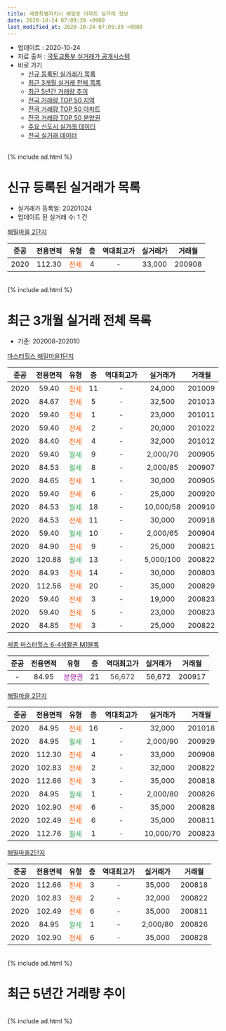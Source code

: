 ```yaml
---
title: 세종특별자치시 해밀동 아파트 실거래 정보
date: 2020-10-24 07:09:39 +0900
last_modified_at: 2020-10-24 07:09:39 +0900
---
```


* 업데이트 : 2020-10-24
* 자료 출처 : [국토교통부 실거래가 공개시스템](http://rt.molit.go.kr)
* 바로 가기
    * [신규 등록된 실거래가 목록](#신규-등록된-실거래가-목록)
    * [최근 3개월 실거래 전체 목록](#최근-3개월-실거래-전체-목록)
    * [최근 5년간 거래량 추이](#최근-5년간-거래량-추이)
    * [전국 거래량 TOP 50 지역](https://inasie.github.io/apt-trade-info/최근-3개월-전국에서-가장-거래가-많이-발생한-지역)
    * [전국 거래량 TOP 50 아파트](https://inasie.github.io/apt-trade-info/최근-3개월-전국에서-가장-거래가-많이-발생한-아파트)
    * [전국 거래량 TOP 50 분양권](https://inasie.github.io/apt-trade-info/최근-3개월-전국에서-가장-거래가-많이-발생한-분양권)
    * [주요 신도시 실거래 데이터](https://inasie.github.io/apt-trade-info/주요-신도시)
    * [전국 실거래 데이터](https://inasie.github.io/apt-trade-info/전국)
<br>
{% include ad.html %}
<br>

# 신규 등록된 실거래가 목록
* 실거래가 등록일: 20201024
* 업데이트 된 실거래 수: 1 건


[해밀마을 2단지](https://search.naver.com/search.naver?query=%EC%84%B8%EC%A2%85%ED%8A%B9%EB%B3%84%EC%9E%90%EC%B9%98%EC%8B%9C+%ED%95%B4%EB%B0%80%EB%8F%99+%ED%95%B4%EB%B0%80%EB%A7%88%EC%9D%84+2%EB%8B%A8%EC%A7%80)

|준공|전용면적|유형|층|역대최고가|실거래가|거래월|
|:---:|:---:|:---:|:---:|:---:|:---:|:---:|
|2020|112.30|<span style="color:#ff5a00">전세</span>|4|<span style="color:#444444">-</span>|33,000|200908|


<br>
{% include ad.html %}
<br>

# 최근 3개월 실거래 전체 목록
* 기준: 202008-202010


[마스터힐스 해밀마을1단지](https://search.naver.com/search.naver?query=%EC%84%B8%EC%A2%85%ED%8A%B9%EB%B3%84%EC%9E%90%EC%B9%98%EC%8B%9C+%ED%95%B4%EB%B0%80%EB%8F%99+%EB%A7%88%EC%8A%A4%ED%84%B0%ED%9E%90%EC%8A%A4+%ED%95%B4%EB%B0%80%EB%A7%88%EC%9D%841%EB%8B%A8%EC%A7%80)

|준공|전용면적|유형|층|역대최고가|실거래가|거래월|
|:---:|:---:|:---:|:---:|:---:|:---:|:---:|
|2020|59.40|<span style="color:#ff5a00">전세</span>|11|<span style="color:#444444">-</span>|24,000|201009|
|2020|84.67|<span style="color:#ff5a00">전세</span>|5|<span style="color:#444444">-</span>|32,500|201013|
|2020|59.40|<span style="color:#ff5a00">전세</span>|1|<span style="color:#444444">-</span>|23,000|201011|
|2020|59.40|<span style="color:#ff5a00">전세</span>|2|<span style="color:#444444">-</span>|20,000|201022|
|2020|84.40|<span style="color:#ff5a00">전세</span>|4|<span style="color:#444444">-</span>|32,000|201012|
|2020|59.40|<span style="color:#34a853">월세</span>|9|<span style="color:#444444">-</span>|2,000/70|200905|
|2020|84.53|<span style="color:#34a853">월세</span>|8|<span style="color:#444444">-</span>|2,000/85|200907|
|2020|84.65|<span style="color:#ff5a00">전세</span>|1|<span style="color:#444444">-</span>|30,000|200905|
|2020|59.40|<span style="color:#ff5a00">전세</span>|6|<span style="color:#444444">-</span>|25,000|200920|
|2020|84.53|<span style="color:#34a853">월세</span>|18|<span style="color:#444444">-</span>|10,000/58|200910|
|2020|84.53|<span style="color:#ff5a00">전세</span>|11|<span style="color:#444444">-</span>|30,000|200918|
|2020|59.40|<span style="color:#34a853">월세</span>|10|<span style="color:#444444">-</span>|2,000/65|200904|
|2020|84.90|<span style="color:#ff5a00">전세</span>|9|<span style="color:#444444">-</span>|25,000|200821|
|2020|120.88|<span style="color:#34a853">월세</span>|13|<span style="color:#444444">-</span>|5,000/100|200822|
|2020|84.93|<span style="color:#ff5a00">전세</span>|14|<span style="color:#444444">-</span>|30,000|200803|
|2020|112.56|<span style="color:#ff5a00">전세</span>|20|<span style="color:#444444">-</span>|35,000|200829|
|2020|59.40|<span style="color:#ff5a00">전세</span>|3|<span style="color:#444444">-</span>|19,000|200823|
|2020|59.40|<span style="color:#ff5a00">전세</span>|5|<span style="color:#444444">-</span>|23,000|200823|
|2020|84.85|<span style="color:#ff5a00">전세</span>|3|<span style="color:#444444">-</span>|25,000|200822|

[세종 마스터힐스 6-4생활권 M1블록](https://search.naver.com/search.naver?query=%EC%84%B8%EC%A2%85%ED%8A%B9%EB%B3%84%EC%9E%90%EC%B9%98%EC%8B%9C+%ED%95%B4%EB%B0%80%EB%8F%99+%EC%84%B8%EC%A2%85+%EB%A7%88%EC%8A%A4%ED%84%B0%ED%9E%90%EC%8A%A4+6-4%EC%83%9D%ED%99%9C%EA%B6%8C+M1%EB%B8%94%EB%A1%9D)

|준공|전용면적|유형|층|역대최고가|실거래가|거래월|
|:---:|:---:|:---:|:---:|:---:|:---:|:---:|
|-|84.95|<span style="color:#9C11A5">분양권</span>|21|<span style="color:#444444">56,672</span>|56,672|200917|

[해밀마을 2단지](https://search.naver.com/search.naver?query=%EC%84%B8%EC%A2%85%ED%8A%B9%EB%B3%84%EC%9E%90%EC%B9%98%EC%8B%9C+%ED%95%B4%EB%B0%80%EB%8F%99+%ED%95%B4%EB%B0%80%EB%A7%88%EC%9D%84+2%EB%8B%A8%EC%A7%80)

|준공|전용면적|유형|층|역대최고가|실거래가|거래월|
|:---:|:---:|:---:|:---:|:---:|:---:|:---:|
|2020|84.95|<span style="color:#ff5a00">전세</span>|16|<span style="color:#444444">-</span>|32,000|201018|
|2020|84.95|<span style="color:#34a853">월세</span>|1|<span style="color:#444444">-</span>|2,000/90|200929|
|2020|112.30|<span style="color:#ff5a00">전세</span>|4|<span style="color:#444444">-</span>|33,000|200908|
|2020|102.83|<span style="color:#ff5a00">전세</span>|2|<span style="color:#444444">-</span>|32,000|200822|
|2020|112.66|<span style="color:#ff5a00">전세</span>|3|<span style="color:#444444">-</span>|35,000|200818|
|2020|84.95|<span style="color:#34a853">월세</span>|1|<span style="color:#444444">-</span>|2,000/80|200826|
|2020|102.90|<span style="color:#ff5a00">전세</span>|6|<span style="color:#444444">-</span>|35,000|200828|
|2020|102.49|<span style="color:#ff5a00">전세</span>|6|<span style="color:#444444">-</span>|35,000|200811|
|2020|112.76|<span style="color:#34a853">월세</span>|1|<span style="color:#444444">-</span>|10,000/70|200823|

[해밀마을2단지](https://search.naver.com/search.naver?query=%EC%84%B8%EC%A2%85%ED%8A%B9%EB%B3%84%EC%9E%90%EC%B9%98%EC%8B%9C+%ED%95%B4%EB%B0%80%EB%8F%99+%ED%95%B4%EB%B0%80%EB%A7%88%EC%9D%842%EB%8B%A8%EC%A7%80)

|준공|전용면적|유형|층|역대최고가|실거래가|거래월|
|:---:|:---:|:---:|:---:|:---:|:---:|:---:|
|2020|112.66|<span style="color:#ff5a00">전세</span>|3|<span style="color:#444444">-</span>|35,000|200818|
|2020|102.83|<span style="color:#ff5a00">전세</span>|2|<span style="color:#444444">-</span>|32,000|200822|
|2020|102.49|<span style="color:#ff5a00">전세</span>|6|<span style="color:#444444">-</span>|35,000|200811|
|2020|84.95|<span style="color:#34a853">월세</span>|1|<span style="color:#444444">-</span>|2,000/80|200826|
|2020|102.90|<span style="color:#ff5a00">전세</span>|6|<span style="color:#444444">-</span>|35,000|200828|


<br>
{% include ad.html %}
<br>

# 최근 5년간 거래량 추이


<div style="width:100%;">
    <canvas id="deal_progress" height="200"></canvas>
</div>

<script>
new Chart(document.getElementById("deal_progress"), {
    type: 'line',
    data: {
        labels: ['201510','201511','201512','201601','201602','201603','201604','201605','201606','201607','201608','201609','201610','201611','201612','201701','201702','201703','201704','201705','201706','201707','201708','201709','201710','201711','201712','201801','201802','201803','201804','201805','201806','201807','201808','201809','201810','201811','201812','201901','201902','201903','201904','201905','201906','201907','201908','201909','201910','201911','201912','202001','202002','202003','202004','202005','202006','202007','202008','202009','202010'],
        datasets: [{
            label: '매매',
            pointRadius: 1,
            data: [0, 0, 0, 0, 0, 0, 0, 0, 0, 0, 0, 0, 0, 0, 0, 0, 0, 0, 0, 0, 0, 0, 0, 0, 0, 0, 0, 0, 0, 0, 0, 0, 0, 0, 0, 0, 0, 0, 0, 0, 0, 0, 0, 0, 0, 0, 0, 0, 0, 0, 0, 0, 0, 0, 0, 0, 0, 0, 0, 1, 0],
            borderColor: "rgba(255, 201, 14, 1)",
            backgroundColor: "rgba(255, 201, 14, 0.5)",
            fill: false,
            lineTension: 0
        },{
            label: '전월세',
            pointRadius: 1,
            data: [0, 0, 0, 0, 0, 0, 0, 0, 0, 0, 0, 0, 0, 0, 0, 0, 0, 0, 0, 0, 0, 0, 0, 0, 0, 0, 0, 0, 0, 0, 0, 0, 0, 0, 0, 0, 0, 0, 0, 0, 0, 0, 0, 0, 0, 0, 0, 0, 0, 0, 0, 0, 0, 0, 0, 0, 0, 0, 18, 9, 6],
            borderColor: "rgba(0, 141, 185, 1)",
            backgroundColor: "rgba(0, 141, 185, 0.5)",
            fill: false,
            lineTension: 0
        }
        ]
    },
    options: {
        responsive: true,
        title: {
            display: false
        },
        tooltips: {
            mode: 'index',
            intersect: false
        },
        hover: {
            mode: 'nearest',
            intersect: true
        },
        scales: {
            xAxes: [{
                display: true,
                scaleLabel: {
                    display: true,
                    labelString: '년/월'
                }
            }],
            yAxes: [{
                display: true,
                ticks: {
                    suggestedMin: 0,
                },
                scaleLabel: {
                    display: true,
                    labelString: '실거래 수'
                }
            }]
        }
    }
});

</script>


<br>
{% include ad.html %}
<br>

